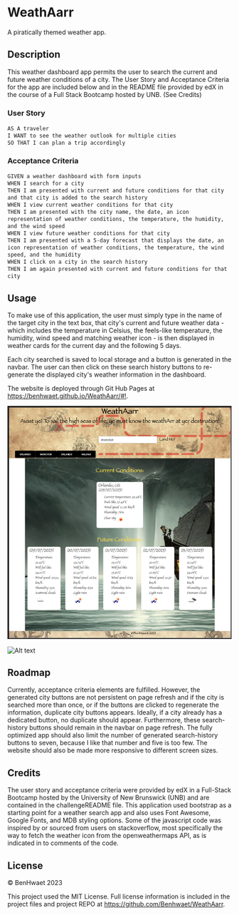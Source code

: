 # WeathAarr

A piratically themed weather app.

## Description

This weather dashboard app permits the user to search the current and future weather conditions of a city. The User Story and Acceptance Criteria for the app are included below and in the README file provided by edX in the course of a Full Stack Bootcamp hosted by UNB. (See Credits)

### User Story

```
AS A traveler
I WANT to see the weather outlook for multiple cities
SO THAT I can plan a trip accordingly
```

### Acceptance Criteria

```
GIVEN a weather dashboard with form inputs
WHEN I search for a city
THEN I am presented with current and future conditions for that city and that city is added to the search history
WHEN I view current weather conditions for that city
THEN I am presented with the city name, the date, an icon representation of weather conditions, the temperature, the humidity, and the wind speed
WHEN I view future weather conditions for that city
THEN I am presented with a 5-day forecast that displays the date, an icon representation of weather conditions, the temperature, the wind speed, and the humidity
WHEN I click on a city in the search history
THEN I am again presented with current and future conditions for that city
```

## Usage

To make use of this application, the user must simply type in the name of the target city in the text box, that city's current and future weather data - which includes the temperature in Celsius, the feels-like temperature, the humidity, wind speed and matching weather icon - is then displayed in weather cards for the current day and the following 5 days.

Each city searched is saved to local storage and a button is generated in the navbar. The user can then click on these search history buttons to re-generate the displayed city's weather information in the dashboard.

The website is deployed through Git Hub Pages at <https://benhwaet.github.io/WeathAarr/#!>.

![Alt text](assets/images/WeathArr.png)

![Alt text](assets/images/WeathArr2.png)

## Roadmap

Currently, acceptance criteria elements are fulfilled. However, the generated city buttons are not persistent on page refresh and if the city is searched more than once, or if the buttons are clicked to regenerate the information, duplicate city buttons appears.
Ideally, if a city already has a dedicated button, no duplicate should appear. Furthermore, these search-history buttons should remain in the navbar on page refresh. The fully optimized app should also limit the number of generated search-history buttons to seven, because I like that number and five is too few.
The website should also be made more responsive to different screen sizes.

## Credits

The user story and acceptance criteria were provided by edX in a Full-Stack Bootcamp hosted by the University of New Brunswick (UNB) and are contained in the challengeREADME file.
This application used bootstrap as a starting point for a weather search app and also uses Font Awesome, Google Fonts, and MDB styling options.
Some of the javascript code was inspired by or sourced from users on stackoverflow, most specifically the way to fetch the weather icon from the openweathermaps API, as is indicated in to comments of the code.

## License

© BenHwaet 2023

This project used the MIT License. Full license information is included in the project files and project REPO at <https://github.com/Benhwaet/WeathAarr>.
